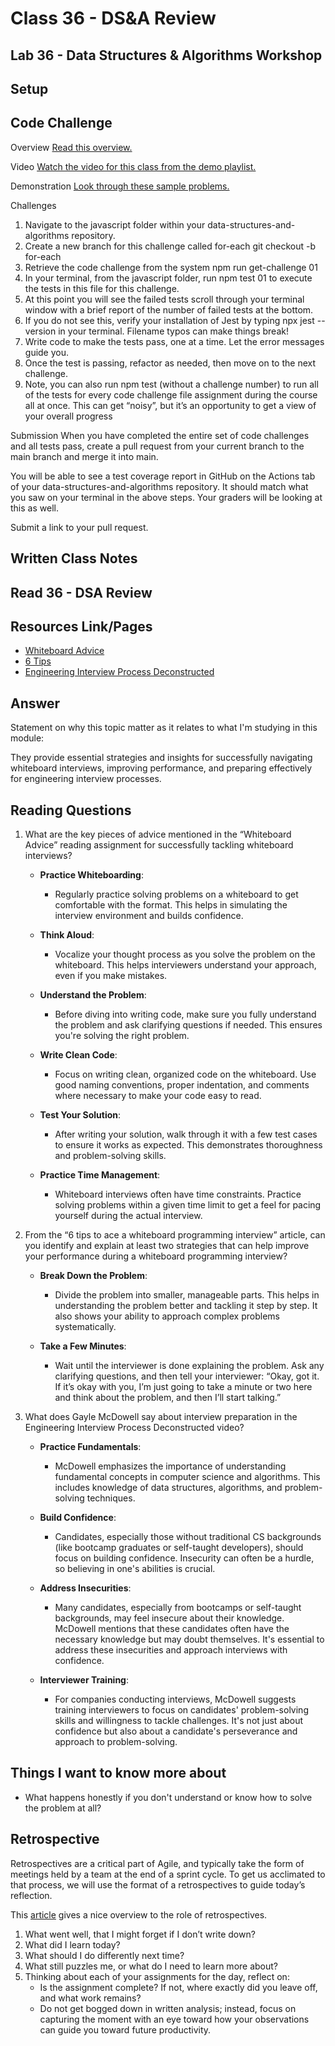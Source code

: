 # Class 36 - DS&A Review	

## Lab 36 - Data Structures & Algorithms Workshop


## Setup


## Code Challenge

Overview
[Read this overview.](https://codefellows.github.io/code-301-guide/curriculum/class-01/challenges/)

Video
[Watch the video for this class from the demo playlist.](https://www.youtube.com/playlist?list=PLVngfM2hsbi-L6G8qlWd8RyRbuTamHt3k)

Demonstration
[Look through these sample problems.](https://codefellows.github.io/code-301-guide/curriculum/class-01/challenges/DEMO.html)

Challenges

1. Navigate to the javascript folder within your data-structures-and-algorithms repository.
2. Create a new branch for this challenge called for-each
   git checkout -b for-each
3. Retrieve the code challenge from the system
   npm run get-challenge 01
4. In your terminal, from the javascript folder, run npm test 01 to execute the tests in this file for this challenge.
5. At this point you will see the failed tests scroll through your terminal window with a brief report of the number of failed tests at the bottom.
6. If you do not see this, verify your installation of Jest by typing npx jest --version in your terminal. Filename typos can make things break!
7. Write code to make the tests pass, one at a time. Let the error messages guide you.
8. Once the test is passing, refactor as needed, then move on to the next challenge.
9. Note, you can also run npm test (without a challenge number) to run all of the tests for every code challenge file assignment during the course all at once. This can get “noisy”, but it’s an opportunity to get a view of your overall progress

Submission
When you have completed the entire set of code challenges and all tests pass, create a pull request from your current branch to the main branch and merge it into main.

You will be able to see a test coverage report in GitHub on the Actions tab of your data-structures-and-algorithms repository. It should match what you saw on your terminal in the above steps. Your graders will be looking at this as well.

Submit a link to your pull request.

## Written Class Notes


## Read 36 - DSA Review

## Resources Link/Pages

- [Whiteboard Advice](https://hackernoon.com/the-best-whiteboard-interview-advice-i-ever-received-3ebbfa72e4a)
- [6 Tips](https://blog.usejournal.com/6-tips-to-ace-a-whiteboard-programming-interview-f06c1b378bc6)
- [Engineering Interview Process Deconstructed](https://www.youtube.com/watch?v=KdXAUst8bdo)



## Answer

Statement on why this topic matter as it relates to what I'm studying in this module:

They provide essential strategies and insights for successfully navigating whiteboard interviews, improving performance, and preparing effectively for engineering interview processes.

## Reading Questions

1. What are the key pieces of advice mentioned in the “Whiteboard Advice” reading assignment for successfully tackling whiteboard interviews?


   - **Practice Whiteboarding**:
      - Regularly practice solving problems on a whiteboard to get comfortable with the format. This helps in simulating the interview environment and builds confidence.

   - **Think Aloud**:
      - Vocalize your thought process as you solve the problem on the whiteboard. This helps interviewers understand your approach, even if you make mistakes.

   - **Understand the Problem**:
      - Before diving into writing code, make sure you fully understand the problem and ask clarifying questions if needed. This ensures you're solving the right problem.

   - **Write Clean Code**:
      - Focus on writing clean, organized code on the whiteboard. Use good naming conventions, proper indentation, and comments where necessary to make your code easy to read.

   - **Test Your Solution**:
      - After writing your solution, walk through it with a few test cases to ensure it works as expected. This demonstrates thoroughness and problem-solving skills.

   - **Practice Time Management**:
      - Whiteboard interviews often have time constraints. Practice solving problems within a given time limit to get a feel for pacing yourself during the actual interview.

2. From the “6 tips to ace a whiteboard programming interview” article, can you identify and explain at least two strategies that can help improve your performance during a whiteboard programming interview?

   - **Break Down the Problem**:
      - Divide the problem into smaller, manageable parts. This helps in understanding the problem better and tackling it step by step. It also shows your ability to approach complex problems systematically.

   - **Take a Few Minutes**:
      - Wait until the interviewer is done explaining the problem. Ask any clarifying questions, and then tell your interviewer: “Okay, got it. If it’s okay with you, I’m just going to take a minute or two here and think about the problem, and then I’ll start talking.”



3. What does Gayle McDowell say about interview preparation in the Engineering Interview Process Deconstructed video?

   - **Practice Fundamentals**:
      - McDowell emphasizes the importance of understanding fundamental concepts in computer science and algorithms. This includes knowledge of data structures, algorithms, and problem-solving techniques.

   - **Build Confidence**:
      - Candidates, especially those without traditional CS backgrounds (like bootcamp graduates or self-taught developers), should focus on building confidence. Insecurity can often be a hurdle, so believing in one's abilities is crucial.

   - **Address Insecurities**:
      - Many candidates, especially from bootcamps or self-taught backgrounds, may feel insecure about their knowledge. McDowell mentions that these candidates often have the necessary knowledge but may doubt themselves. It's essential to address these insecurities and approach interviews with confidence.

   - **Interviewer Training**:
      - For companies conducting interviews, McDowell suggests training interviewers to focus on candidates' problem-solving skills and willingness to tackle challenges. It's not just about confidence but also about a candidate's perseverance and approach to problem-solving.



## Things I want to know more about

- What happens honestly if you don't understand or know how to solve the problem at all?

## Retrospective

Retrospectives are a critical part of Agile, and typically take the form of meetings held by a team at the end of a sprint cycle. To get us acclimated to that process, we will use the format of a retrospectives to guide today’s reflection.

This [article](https://www.benlinders.com/2013/which-questions-do-you-ask-in-retrospectives/) gives a nice overview to the role of retrospectives.

1. What went well, that I might forget if I don’t write down?
2. What did I learn today?
3. What should I do differently next time?
4. What still puzzles me, or what do I need to learn more about?
5. Thinking about each of your assignments for the day, reflect on:
   - Is the assignment complete? If not, where exactly did you leave off, and what work remains?
   - Do not get bogged down in written analysis; instead, focus on capturing the moment with an eye toward how your observations can guide you toward future productivity.

